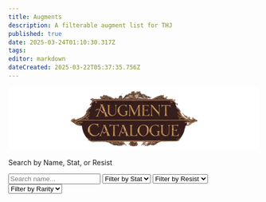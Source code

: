 ```yaml
---
title: Augments
description: A filterable augment list for THJ
published: true
date: 2025-03-24T01:10:30.317Z
tags: 
editor: markdown
dateCreated: 2025-03-22T05:37:35.756Z
---
```


<div class="header">
  <img src="/equipment-guide/augment_banner.webp" alt="Augments Catalog" class="augment-banner" />
  <p>Search by Name, Stat, or Resist</p>
  <div class="filter-row">
    <input type="text" id="search-box" placeholder="Search name..." />
    <select id="stat-filter">
      <option value="">Filter by Stat</option>
      <option value="strength">Strength</option>
      <option value="stamina">Stamina</option>
      <option value="agility">Agility</option>
      <option value="dexterity">Dexterity</option>
      <option value="intelligence">Intelligence</option>
      <option value="wisdom">Wisdom</option>
      <option value="charisma">Charisma</option>
      <option value="ac">AC</option>
      <option value="hp">HP</option>
      <option value="mana">Mana</option>
      <option value="endurance">Endurance</option>
    </select>
    <select id="resist-filter">
      <option value="">Filter by Resist</option>
      <option value="magicResist">Magic</option>
      <option value="fireResist">Fire</option>
      <option value="coldResist">Cold</option>
      <option value="diseaseResist">Disease</option>
      <option value="poisonResist">Poison</option>
      <option value="corruptionResist">Corruption</option>
    </select>
    <select id="rarity-filter">
      <option value="">Filter by Rarity</option>
      <option value="normal">Normal</option>
      <option value="enchanted">Enchanted</option>
      <option value="legendary">Legendary</option>
    </select>
  </div>
</div>
<div class="container">
  <div id="augments-container" class="augments-grid"></div>
</div>
